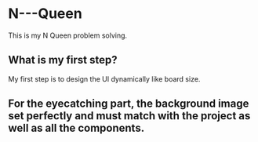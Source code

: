 # N---Queen
This is my N Queen problem solving.

## What is my first step?

My first step is to design the UI dynamically like board size.

## For the eyecatching part, the background image set perfectly and must match with the project as well as all the components.